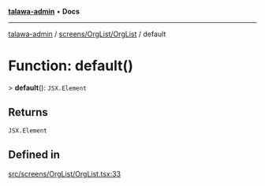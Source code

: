[**talawa-admin**](../../../../README.md) • **Docs**

***

[talawa-admin](../../../../modules.md) / [screens/OrgList/OrgList](../README.md) / default

# Function: default()

\> **default**(): `JSX.Element`

## Returns

`JSX.Element`

## Defined in

[src/screens/OrgList/OrgList.tsx:33](https://github.com/PalisadoesFoundation/talawa-admin/blob/d16b95ee179900e8e32a2296f14e948e6caea05b/src/screens/OrgList/OrgList.tsx#L33)
